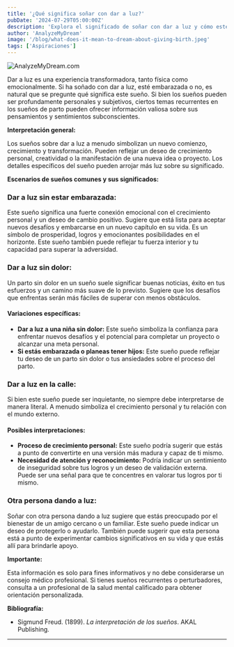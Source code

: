 ```yaml
---
title: '¿Qué significa soñar con dar a luz?'
pubDate: '2024-07-29T05:00:00Z'
description: 'Explora el significado de soñar con dar a luz y cómo este sueño puede simbolizar nuevos comienzos, crecimiento personal y superación de desafíos.'
author: 'AnalyzeMyDream'
image: '/blog/what-does-it-mean-to-dream-about-giving-birth.jpeg'
tags: ['Aspiraciones']
---
```


![AnalyzeMyDream.com](/blog/what-does-it-mean-to-dream-about-giving-birth.jpeg)


Dar a luz es una experiencia transformadora, tanto física como emocionalmente. Si ha soñado con dar a luz, esté embarazada o no, es natural que se pregunte qué significa este sueño. Si bien los sueños pueden ser profundamente personales y subjetivos, ciertos temas recurrentes en los sueños de parto pueden ofrecer información valiosa sobre sus pensamientos y sentimientos subconscientes. 

**Interpretación general:**

Los sueños sobre dar a luz a menudo simbolizan un nuevo comienzo, crecimiento y transformación. Pueden reflejar un deseo de crecimiento personal, creatividad o la manifestación de una nueva idea o proyecto. Los detalles específicos del sueño pueden arrojar más luz sobre su significado.

**Escenarios de sueños comunes y sus significados:**

### Dar a luz sin estar embarazada:

Este sueño significa una fuerte conexión emocional con el crecimiento personal y un deseo de cambio positivo. Sugiere que está lista para aceptar nuevos desafíos y embarcarse en un nuevo capítulo en su vida. Es un símbolo de prosperidad, logros y emocionantes posibilidades en el horizonte. Este sueño también puede reflejar tu fuerza interior y tu capacidad para superar la adversidad.

### Dar a luz sin dolor:

Un parto sin dolor en un sueño suele significar buenas noticias, éxito en tus esfuerzos y un camino más suave de lo previsto. Sugiere que los desafíos que enfrentas serán más fáciles de superar con menos obstáculos. 

#### Variaciones específicas:

- **Dar a luz a una niña sin dolor:** Este sueño simboliza la confianza para enfrentar nuevos desafíos y el potencial para completar un proyecto o alcanzar una meta personal.
- **Si estás embarazada o planeas tener hijos:** Este sueño puede reflejar tu deseo de un parto sin dolor o tus ansiedades sobre el proceso del parto.

### Dar a luz en la calle:

Si bien este sueño puede ser inquietante, no siempre debe interpretarse de manera literal. A menudo simboliza el crecimiento personal y tu relación con el mundo externo. 

#### Posibles interpretaciones:

- **Proceso de crecimiento personal:** Este sueño podría sugerir que estás a punto de convertirte en una versión más madura y capaz de ti mismo.
- **Necesidad de atención y reconocimiento:** Podría indicar un sentimiento de inseguridad sobre tus logros y un deseo de validación externa. Puede ser una señal para que te concentres en valorar tus logros por ti mismo.

### Otra persona dando a luz:

Soñar con otra persona dando a luz sugiere que estás preocupado por el bienestar de un amigo cercano o un familiar. Este sueño puede indicar un deseo de protegerlo o ayudarlo. También puede sugerir que esta persona está a punto de experimentar cambios significativos en su vida y que estás allí para brindarle apoyo.

**Importante:**

Esta información es solo para fines informativos y no debe considerarse un consejo médico profesional. Si tienes sueños recurrentes o perturbadores, consulta a un profesional de la salud mental calificado para obtener orientación personalizada.

**Bibliografía:**

* Sigmund Freud. (1899). *La interpretación de los sueños*. AKAL Publishing.

---